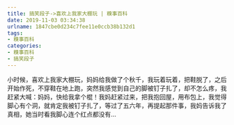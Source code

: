 ```yaml
---
title: 搞笑段子->喜欢上我家大棚玩 | 糗事百科
date: 2019-11-03 03:34:38
urlname: 1847cbe0d234c7fee11e0ccb38b132d1
tags: 
- 糗事百科
categories:
- 糗事百科
- 搞笑段子
---
```

小时候，喜欢上我家大棚玩，妈妈给我做了个秋千，我玩着玩着，把鞋脱了，之后开始作死，不穿鞋在地上跑，突然我感觉到自己的脚被钉子扎了，却不怎么疼，我赶紧大喊：妈妈，快给我拿个棍！我妈赶紧过来，把我抱回屋，用布包上，我觉得脚心有个洞，就肯定我被钉子扎了，等过了五六年，再提起那件事，我妈告诉我了真相，她当时看我脚心连个红点都没有…


